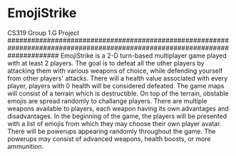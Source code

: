 # EmojiStrike
CS319 Group 1.G Project
#############################################################################################################################
EmojiStrike is a 2-D turn-based multiplayer game played with at least 2 players.  The goal is to defeat all the other players by attacking them with various weapons of choice, while defending yourself from other players' attacks. There will a health value associated with every player, players with 0 health will be considered defeated.  The game maps will consist of a terrain which is destructible. On top of the terrain, obstable emojis are spread randomly to challange players. There are multiple weapons available to players, each weapon having its own advantages and disadvantages.  In the beginning of the game, the players will be presented with a list of emojis from which they may choose their own player avatar. There will be powerups appearing randomly throughout the game. The powerups may consist of advanced weapons, health boosts, or more ammunition.  
